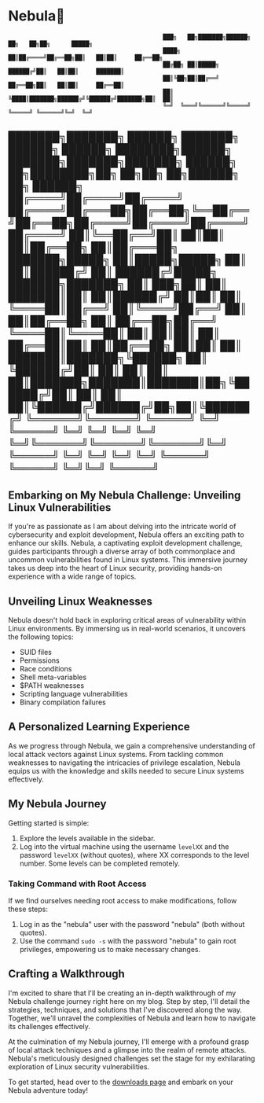# Nebula🐧

                                                ███╗   ██╗███████╗██████╗ ██╗   ██╗██╗      █████╗                                                         
                                                ████╗  ██║██╔════╝██╔══██╗██║   ██║██║     ██╔══██╗                                                        
                                                ██╔██╗ ██║█████╗  ██████╔╝██║   ██║██║     ███████║                                                        
                                                ██║╚██╗██║██╔══╝  ██╔══██╗██║   ██║██║     ██╔══██║                                                        
                                                ██║ ╚████║███████╗██████╔╝╚██████╔╝███████╗██║  ██║                                                        
                                                ╚═╝  ╚═══╝╚══════╝╚═════╝  ╚═════╝ ╚══════╝╚═╝  ╚═╝                                                        
                                                                                                                                                           
███████╗███████╗ ██████╗ ███████╗ ██████╗ ██████╗ ████████╗██████╗ ███████╗███████╗███████╗    ██████╗ ██╗████████╗██╗  ██╗██╗   ██╗██████╗    ██╗ ██████╗ 
██╔════╝██╔════╝██╔════╝ ██╔════╝██╔═══██╗██╔══██╗╚══██╔══╝██╔══██╗██╔════╝██╔════╝██╔════╝   ██╔════╝ ██║╚══██╔══╝██║  ██║██║   ██║██╔══██╗   ██║██╔═══██╗
███████╗█████╗  ██║█████╗█████╗  ██║   ██║██████╔╝   ██║   ██████╔╝█████╗  ███████╗███████╗   ██║  ███╗██║   ██║   ███████║██║   ██║██████╔╝   ██║██║   ██║
╚════██║██╔══╝  ██║╚════╝██╔══╝  ██║   ██║██╔══██╗   ██║   ██╔══██╗██╔══╝  ╚════██║╚════██║   ██║   ██║██║   ██║   ██╔══██║██║   ██║██╔══██╗   ██║██║   ██║
███████║███████╗╚██████╗ ██║     ╚██████╔╝██║  ██║   ██║   ██║  ██║███████╗███████║███████║██╗╚██████╔╝██║   ██║   ██║  ██║╚██████╔╝██████╔╝██╗██║╚██████╔╝
╚══════╝╚══════╝ ╚═════╝ ╚═╝      ╚═════╝ ╚═╝  ╚═╝   ╚═╝   ╚═╝  ╚═╝╚══════╝╚══════╝╚══════╝╚═╝ ╚═════╝ ╚═╝   ╚═╝   ╚═╝  ╚═╝ ╚═════╝ ╚═════╝ ╚═╝╚═╝ ╚═════╝ 
---
## Embarking on My Nebula Challenge: Unveiling Linux Vulnerabilities

If you're as passionate as I am about delving into the intricate world of cybersecurity and exploit development, Nebula offers an exciting path to enhance our skills. Nebula, a captivating exploit development challenge, guides participants through a diverse array of both commonplace and uncommon vulnerabilities found in Linux systems. This immersive journey takes us deep into the heart of Linux security, providing hands-on experience with a wide range of topics.

## Unveiling Linux Weaknesses

Nebula doesn't hold back in exploring critical areas of vulnerability within Linux environments. By immersing us in real-world scenarios, it uncovers the following topics:

- SUID files
- Permissions
- Race conditions
- Shell meta-variables
- $PATH weaknesses
- Scripting language vulnerabilities
- Binary compilation failures

## A Personalized Learning Experience

As we progress through Nebula, we gain a comprehensive understanding of local attack vectors against Linux systems. From tackling common weaknesses to navigating the intricacies of privilege escalation, Nebula equips us with the knowledge and skills needed to secure Linux systems effectively.

## My Nebula Journey

Getting started is simple:

1. Explore the levels available in the sidebar.
2. Log into the virtual machine using the username `levelXX` and the password `levelXX` (without quotes), where XX corresponds to the level number. Some levels can be completed remotely.

### Taking Command with Root Access

If we find ourselves needing root access to make modifications, follow these steps:

1. Log in as the "nebula" user with the password "nebula" (both without quotes).
2. Use the command `sudo -s` with the password "nebula" to gain root privileges, empowering us to make necessary changes.

## Crafting a Walkthrough

I'm excited to share that I'll be creating an in-depth walkthrough of my Nebula challenge journey right here on my blog. Step by step, I'll detail the strategies, techniques, and solutions that I've discovered along the way. Together, we'll unravel the complexities of Nebula and learn how to navigate its challenges effectively.

At the culmination of my Nebula journey, I'll emerge with a profound grasp of local attack techniques and a glimpse into the realm of remote attacks. Nebula's meticulously designed challenges set the stage for my exhilarating exploration of Linux security vulnerabilities.

To get started, head over to the [downloads page](link-to-downloads-page) and embark on your Nebula adventure today!
